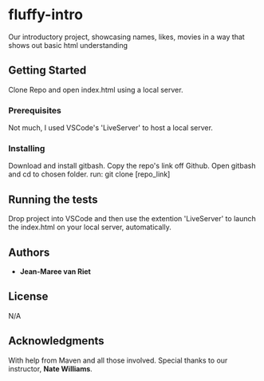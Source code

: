 # fluffy-intro
Our introductory project, showcasing names, likes, movies in a way that shows out basic html understanding

## Getting Started

Clone Repo and open index.html using a local server.

### Prerequisites

Not much, I used VSCode's 'LiveServer' to host a local server.

### Installing

Download and install gitbash.
Copy the repo's link off Github.
Open gitbash and cd to chosen folder.
run: git clone [repo_link]

## Running the tests

Drop project into VSCode and then use the extention 'LiveServer' to launch the index.html on your local server, automatically.

## Authors

* **Jean-Maree van Riet** 

## License

N/A

## Acknowledgments

With help from Maven and all those involved. Special thanks to our instructor, **Nate Williams**.


